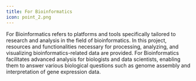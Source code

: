 ```yaml
---
title: For Bioinformatics
icon: point_2.png
---
```


For Bioinformatics refers to platforms and tools specifically tailored to research and analysis in the field of bioinformatics. In this project, resources and functionalities necessary for processing, analyzing, and visualizing bioinformatics-related data are provided. For Bioinformatics facilitates advanced analysis for biologists and data scientists, enabling them to answer various biological questions such as genome assembly and interpretation of gene expression data.
